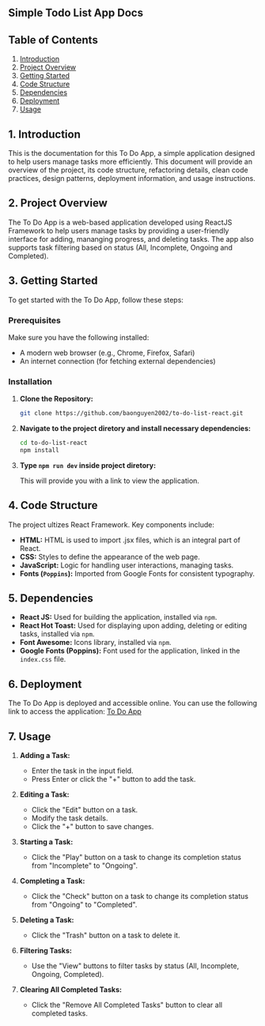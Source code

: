 ## Simple Todo List App Docs

## Table of Contents

1. [Introduction](#1-introduction)
2. [Project Overview](#2-project-overview)
3. [Getting Started](#3-getting-started)
4. [Code Structure](#4-code-structure)
5. [Dependencies](#5-dependencies)
6. [Deployment](#6-deployment)
7. [Usage](#7-usage)

## 1. Introduction

This is the documentation for this To Do App, a simple application designed to help users manage tasks more efficiently. This document will provide an overview of the project, its code structure, refactoring details, clean code practices, design patterns, deployment information, and usage instructions.

## 2. Project Overview

The To Do App is a web-based application developed using ReactJS Framework to help users manage tasks by providing a user-friendly interface for adding, mananging progress, and deleting tasks. The app also supports task filtering based on status (All, Incomplete, Ongoing and Completed).

## 3. Getting Started

To get started with the To Do App, follow these steps:

### Prerequisites

Make sure you have the following installed:

- A modern web browser (e.g., Chrome, Firefox, Safari)
- An internet connection (for fetching external dependencies)

### Installation

1. **Clone the Repository:**

   ```bash
   git clone https://github.com/baonguyen2002/to-do-list-react.git
   ```

2. **Navigate to the project diretory and install necessary dependencies:**

   ```bash
   cd to-do-list-react
   npm install
   ```

3. **Type `npm run dev` inside project diretory:**

   This will provide you with a link to view the application.

## 4. Code Structure

The project ultizes React Framework. Key components include:

- **HTML:** HTML is used to import .jsx files, which is an integral part of React.
- **CSS:** Styles to define the appearance of the web page.
- **JavaScript:** Logic for handling user interactions, managing tasks.
- **Fonts (`Poppins`):** Imported from Google Fonts for consistent typography.

## 5. Dependencies

- **React JS:** Used for building the application, installed via `npm`.
- **React Hot Toast:** Used for displaying upon adding, deleting or editing tasks, installed via `npm`.
- **Font Awesome:** Icons library, installed via `npm`.
- **Google Fonts (Poppins):** Font used for the application, linked in the `index.css` file.

## 6. Deployment

The To Do App is deployed and accessible online. You can use the following link to access the application: [To Do App](https://splendid-taiyaki-fc7a17.netlify.app/)

## 7. Usage

1. **Adding a Task:**

   - Enter the task in the input field.
   - Press Enter or click the "+" button to add the task.

2. **Editing a Task:**

   - Click the "Edit" button on a task.
   - Modify the task details.
   - Click the "+" button to save changes.

3. **Starting a Task:**

   - Click the "Play" button on a task to change its completion status from "Incomplete" to "Ongoing".

4. **Completing a Task:**

   - Click the "Check" button on a task to change its completion status from "Ongoing" to "Completed".

5. **Deleting a Task:**

   - Click the "Trash" button on a task to delete it.

6. **Filtering Tasks:**

   - Use the "View" buttons to filter tasks by status (All, Incomplete, Ongoing, Completed).

7. **Clearing All Completed Tasks:**

   - Click the "Remove All Completed Tasks" button to clear all completed tasks.
